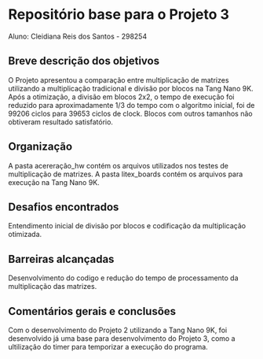 # Repositório base para o Projeto 3

Aluno: Cleidiana Reis dos Santos - 298254

## Breve descrição dos objetivos

O Projeto apresentou a comparação entre multiplicação de matrizes utilizando a multiplicação tradicional e divisão por blocos na Tang Nano 9K. Após a otimização, a divisão em blocos 2x2, o tempo de execução foi reduzido para aproximadamente 1/3 do tempo com o algoritmo inicial, foi de 99206 ciclos para 39653 ciclos de clock. Blocos com outros tamanhos não obtiveram resultado satisfatório. 

## Organização

A pasta acereração_hw contém os arquivos utilizados nos testes de multiplicação de matrizes.
A pasta litex_boards contém os arquivos para execução na Tang Nano 9K.

## Desafios encontrados

Entendimento inicial de divisão por blocos e codificação da multiplicação otimizada.

## Barreiras alcançadas

Desenvolvimento do codigo e redução do tempo de processamento da multiplicação das matrizes.

## Comentários gerais e conclusões

Com o desenvolvimento do Projeto 2 utilizando a Tang Nano 9K, foi desenvolvido já uma base para desenvolvimento do Projeto 3, como a ultilização do timer para temporizar a execução do programa.
